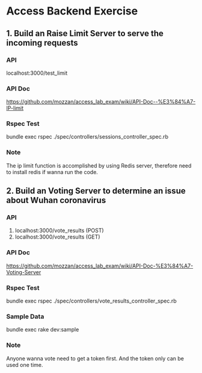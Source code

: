 # Access Backend Exercise

## 1. Build an Raise Limit Server to serve the incoming requests

### API 
localhost:3000/test_limit

### API Doc
https://github.com/mozzan/access_lab_exam/wiki/API-Doc--%E3%84%A7-IP-limit

### Rspec Test
bundle exec rspec ./spec/controllers/sessions_controller_spec.rb 

### Note
The ip limit function is accomplished by using Redis server, therefore need to install redis if wanna run the code.


## 2. Build an Voting Server to determine an issue about Wuhan coronavirus

### API 
1. localhost:3000/vote_results  (POST)
2. localhost:3000/vote_results  (GET)

### API Doc
https://github.com/mozzan/access_lab_exam/wiki/API-Doc-%E3%84%A7-Voting-Server

### Rspec Test
bundle exec rspec ./spec/controllers/vote_results_controller_spec.rb 

### Sample Data
bundle exec rake dev:sample

### Note
Anyone wanna vote need to get a token first. And the token only can be used one time.

